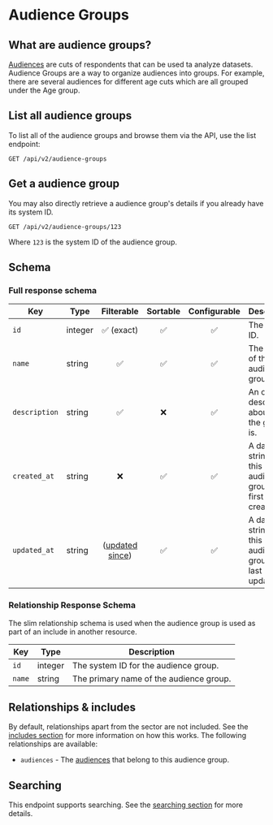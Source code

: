 # Audience Groups

## What are audience groups?

[Audiences](audiences.md) are cuts of respondents that can be used ta analyze datasets. Audience Groups are a way to
organize audiences into groups. For example, there are several audiences for different age cuts which are all grouped
under the Age group.

## List all audience groups

To list all of the audience groups and browse them via the API, use the list endpoint:

```http request
GET /api/v2/audience-groups
```

## Get a audience group

You may also directly retrieve a audience group's details if you already have its system ID.

```http request
GET /api/v2/audience-groups/123
```

Where `123` is the system ID of the audience group.

## Schema

### Full response schema

| Key           | Type    |                Filterable                 |      Sortable      |    Configurable    | Description                                                   |
|---------------|---------|:-----------------------------------------:|:------------------:|:------------------:|---------------------------------------------------------------|
| `id`          | integer |        :white_check_mark: (exact)         | :white_check_mark: | :white_check_mark: | The system ID.                                                |
| `name`        | string  |            :white_check_mark:             | :white_check_mark: | :white_check_mark: | The name of the audience group.                               |
| `description` | string  |            :white_check_mark:             |        :x:         | :white_check_mark: | An optional description about what the group is.              |
| `created_at`  | string  |                    :x:                    | :white_check_mark: | :white_check_mark: | A datetime string when this audience group was first created. |
| `updated_at`  | string  | ([updated since](../customizing/filters)) | :white_check_mark: | :white_check_mark: | A datetime string when this audience group was last updated.  |

### Relationship Response Schema

The slim relationship schema is used when the audience group is used as part of an include in another resource.

| Key    | Type    | Description                             |
|--------|---------|-----------------------------------------|
| `id`   | integer | The system ID for the audience group.   |
| `name` | string  | The primary name of the audience group. |

## Relationships & includes

By default, relationships apart from the sector are not included. See
the [includes section](../customizing/includes) for more information on how this works. The following relationships
are available:

- `audiences` - The [audiences](audiences.md) that belong to this audience group.

## Searching

This endpoint supports searching. See the [searching section](../customizing/searching) for more details.